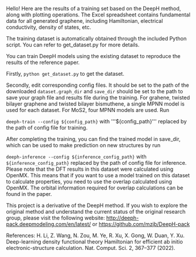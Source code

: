 Hello! Here are the results of a training set based on the DeepH method, along with plotting operations. The Excel spreadsheet contains fundamental data for all generated graphene, including Hamiltonian, electrical conductivity, density of states, etc.

The training dataset is automatically obtained through the included Python script. You can refer to get_dataset.py for more details.

You can train DeepH models using the existing dataset to reproduce the results of the reference paper.

Firstly, `python get_dataset.py` to get the dataset.

Secondly, edit corresponding config files. It should be set to the path of the downloaded `dataset.graph_dir` and `save_dir` should be set to the path to save your graph file and results file during the training. For grahene, twisted bilayer graphene and twisted bilayer bismuthene, a single MPNN model is used for each dataset. For MoS2, four MPNN models are used. Run

`deeph-train --config ${config_path}`
with '''${config_path}''' replaced by the path of config file for training.

After completing the training, you can find the trained model in save_dir, which can be used to make prediction on new structures by run

`deeph-inference --config ${inference_config_path}`
with `${inference_config_path}` replaced by the path of config file for inference. Please note that the DFT results in this dataset were calculated using OpenMX. This means that if you want to use a model trained on this dataset to calculate properties, you need to use the overlap calculated using OpenMX. The orbital information required for overlap calculations can be found in the paper.


This project is a derivative of the DeepH method. If you wish to explore the original method and understand the current status of the original research group, please visit the following website: 
http://deeph-pack.deepmodeling.com/en/latest/
or
https://github.com/mzjb/DeepH-pack

References:
H. Li, Z. Wang, N. Zou, M. Ye, R. Xu, X. Gong, W. Duan, Y. Xu. Deep-learning density functional theory Hamiltonian for efficient ab initio electronic-structure calculation. Nat. Comput. Sci. 2, 367–377 (2022).

